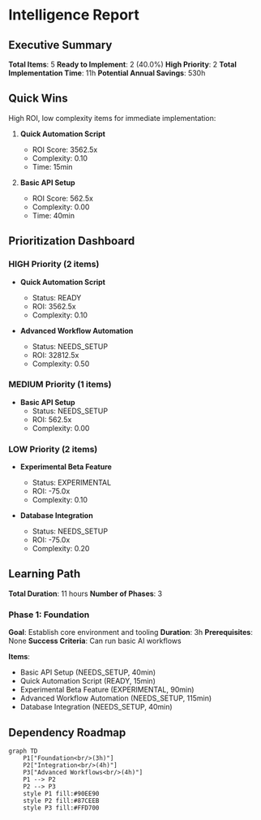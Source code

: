 # Intelligence Report

## Executive Summary

**Total Items**: 5
**Ready to Implement**: 2 (40.0%)
**High Priority**: 2
**Total Implementation Time**: 11h
**Potential Annual Savings**: 530h

## Quick Wins

High ROI, low complexity items for immediate implementation:

1. **Quick Automation Script**
   - ROI Score: 3562.5x
   - Complexity: 0.10
   - Time: 15min

2. **Basic API Setup**
   - ROI Score: 562.5x
   - Complexity: 0.00
   - Time: 40min

## Prioritization Dashboard

### HIGH Priority (2 items)

- **Quick Automation Script**
  - Status: READY
  - ROI: 3562.5x
  - Complexity: 0.10

- **Advanced Workflow Automation**
  - Status: NEEDS_SETUP
  - ROI: 32812.5x
  - Complexity: 0.50

### MEDIUM Priority (1 items)

- **Basic API Setup**
  - Status: NEEDS_SETUP
  - ROI: 562.5x
  - Complexity: 0.00

### LOW Priority (2 items)

- **Experimental Beta Feature**
  - Status: EXPERIMENTAL
  - ROI: -75.0x
  - Complexity: 0.10

- **Database Integration**
  - Status: NEEDS_SETUP
  - ROI: -75.0x
  - Complexity: 0.20

## Learning Path

**Total Duration**: 11 hours
**Number of Phases**: 3

### Phase 1: Foundation

**Goal**: Establish core environment and tooling
**Duration**: 3h
**Prerequisites**: None
**Success Criteria**: Can run basic AI workflows

**Items**:

- Basic API Setup (NEEDS_SETUP, 40min)
- Quick Automation Script (READY, 15min)
- Experimental Beta Feature (EXPERIMENTAL, 90min)
- Advanced Workflow Automation (NEEDS_SETUP, 115min)
- Database Integration (NEEDS_SETUP, 40min)

## Dependency Roadmap

```mermaid
graph TD
    P1["Foundation<br/>(3h)"]
    P2["Integration<br/>(4h)"]
    P3["Advanced Workflows<br/>(4h)"]
    P1 --> P2
    P2 --> P3
    style P1 fill:#90EE90
    style P2 fill:#87CEEB
    style P3 fill:#FFD700
```

